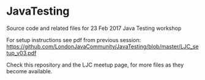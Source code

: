 # JavaTesting
Source code and related files for 23 Feb 2017 Java Testing workshop

For setup instructions see pdf from previous session: https://github.com/LondonJavaCommunity/JavaTesting/blob/master/LJC_setup_v03.pdf

Check this repository and the LJC meetup page, for more files as they become available.
